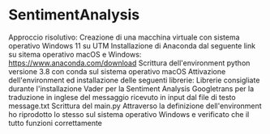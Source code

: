 # SentimentAnalysis
Approccio risolutivo:
Creazione di una macchina virtuale con sistema operativo Windows 11 su UTM
Installazione di Anaconda dal seguente link su sitema operativo macOS e Windows: https://www.anaconda.com/download
Scrittura dell'environment python versione 3.8 con conda sul sistema operativo macOS
Attivazione dell'environment ed installazione delle seguenti librerie: 
Librerie consigliate durante l'installazione
Vader per la Sentiment Analysis 
Googletrans per la traduzione in inglese del messaggio ricevuto in input dal file di testo message.txt
Scrittura del main.py
Attraverso la definizione dell'environment ho riprodotto lo stesso sul sistema operativo Windows e verificato che il tutto funzioni correttamente
